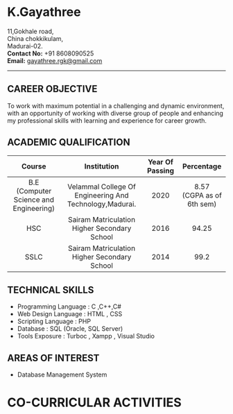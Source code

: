 # K.Gayathree
11,Gokhale road,  
China chokkikulam,  
Madurai-02.  
**Contact No:** +91 8608090525  
**Email:** gayathree.rgk@gmail.com
*****
## **CAREER OBJECTIVE**
To work with maximum  potential in a challenging and dynamic environment, with an opportunity of working with diverse group of people and enhancing my professional skills with learning and experience for career growth.
## ACADEMIC  QUALIFICATION
|Course     | Institution     | Year Of Passing    | Percentage    |
| :-------------: | :----------: | :-----------: | :-----------: |
|  B.E<br/>(Computer Science and Engineering) |Velammal College Of Engineering And Technology,Madurai.  | 2020  |  8.57<br/>(CGPA as of 6th sem)|
| HSC|Sairam Matriculation  Higher Secondary  School  | 2016 |  94.25|
| SSLC |Sairam Matriculation  Higher Secondary  School  | 2014  |  99.2|
## TECHNICAL SKILLS
- Programming Language : C ,C++,C#
- Web Design Language : HTML , CSS
- Scripting Language : PHP
-	Database : SQL (Oracle, SQL Server)
-	Tools Exposure : Turboc , Xampp , Visual Studio
## AREAS OF INTEREST
-	Database Management System
# CO-CURRICULAR ACTIVITIES
